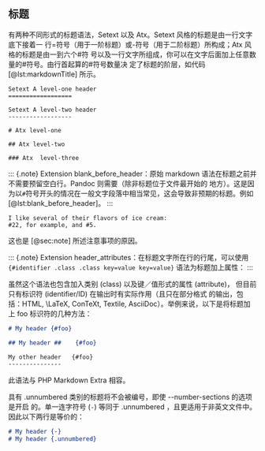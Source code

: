 
## 标题
有两种不同形式的标题语法，Setext 以及 Atx。Setext 风格的标题是由一行文字底下接着一
行=符号（用于一阶标题）或-符号（用于二阶标题）所构成；Atx 风格的标题是由一到六个#符
号以及一行文字所组成，你可以在文字后面加上任意数量的#符号。由行首起算的#符号数量决
定了标题的阶层，如代码 [@lst:markdownTitle] 所示。
```{#lst:markdownTitle .markdown caption="Markdown 标题"}
Setext A level-one header
==================

Setext A level-two header
------------------

# Atx level-one

## Atx level-two

### Atx  level-three
```
::: {.note}
Extension blank_before_header：原始 markdown 语法在标题之前并不需要预留空白行。Pandoc 则需要（除非标题位于文件最开始的
地方）。这是因为以`#`符号开头的情况在一般文字段落中相当常见，这会导致非预期的标题。例如 [@lst:blank_before_header]。
:::

```{#lst:blank_before_header caption="标题前置空行"}
I like several of their flavors of ice cream:
#22, for example, and #5.
```

这也是 [@sec:note] 所述注意事项的原因。

::: {.note}
Extension header_attributes：在标题文字所在行的行尾，可以使用 `{#identifier .class .class key=value key=value}` 语法为标题加上属性：
:::

虽然这个语法也包含加入类别 (class) 以及键／值形式的属性 (attribute)，
但目前只有标识符 (identifier/ID) 在输出时有实际作用（且只在部分格式
的输出，包括：HTML, \LaTeX, ConTeXt, Textile, AsciiDoc）。举例来说，以下是将标题加上 foo 标识符的几种方法：

```markdown
# My header {#foo}

## My header ##    {#foo}

My other header   {#foo}
---------------
```

此语法与 PHP Markdown Extra 相容。

具有 .unnumbered 类别的标题将不会被编号，即使 --number-sections 的选项是开启
的。单一连字符号 (`-`) 等同于 .unnumbered ，且更适用于非英文文件中。因此以下两行是等价的：

```markdown
# My header {-}
# My header {.unnumbered}
```